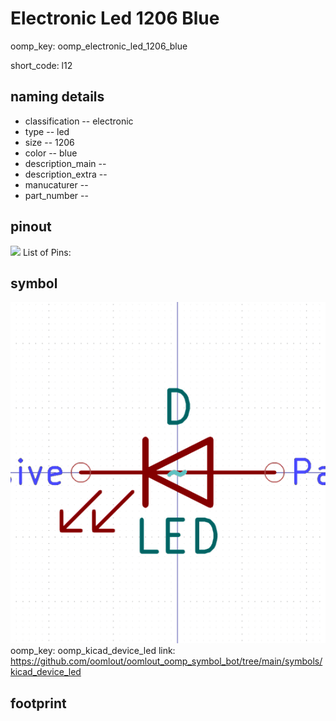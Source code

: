 # Electronic Led 1206 Blue
oomp_key: oomp_electronic_led_1206_blue  

short_code: l12
## naming details
* classification -- electronic
* type -- led
* size -- 1206
* color -- blue
* description_main -- 
* description_extra -- 
* manucaturer -- 
* part_number -- 
## pinout
![](working_pinout_600.png)
List of Pins:

## symbol

![](symbol/0/working/working_600.png)
oomp_key: oomp_kicad_device_led
link: https://github.com/oomlout/oomlout_oomp_symbol_bot/tree/main/symbols/kicad_device_led


## footprint
